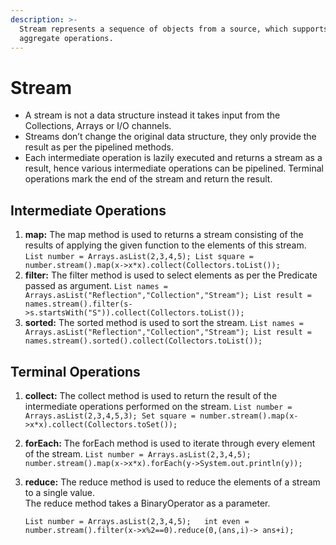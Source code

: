 ```yaml
---
description: >-
  Stream represents a sequence of objects from a source, which supports
  aggregate operations.
---
```


# Stream

* A stream is not a data structure instead it takes input from the Collections, Arrays or I/O channels.
* Streams don’t change the original data structure, they only provide the result as per the pipelined methods.
* Each intermediate operation is lazily executed and returns a stream as a result, hence various intermediate operations can be pipelined. Terminal operations mark the end of the stream and return the result.

##  **Intermediate Operations**

1. **map:** The map method is used to returns a stream consisting of the results of applying the given function to the elements of this stream. `List number = Arrays.asList(2,3,4,5); List square = number.stream().map(x->x*x).collect(Collectors.toList());`
2. **filter:** The filter method is used to select elements as per the Predicate passed as argument. `List names = Arrays.asList("Reflection","Collection","Stream"); List result = names.stream().filter(s->s.startsWith("S")).collect(Collectors.toList());`
3. **sorted:** The sorted method is used to sort the stream. `List names = Arrays.asList("Reflection","Collection","Stream"); List result = names.stream().sorted().collect(Collectors.toList());`

##  **Terminal Operations**

1. **collect:** The collect method is used to return the result of the intermediate operations performed on the stream. `List number = Arrays.asList(2,3,4,5,3); Set square = number.stream().map(x->x*x).collect(Collectors.toSet());`
2. **forEach:** The forEach method is used to iterate through every element of the stream. `List number = Arrays.asList(2,3,4,5); number.stream().map(x->x*x).forEach(y->System.out.println(y));`
3. **reduce:** The reduce method is used to reduce the elements of a stream to a single value.  
   The reduce method takes a BinaryOperator as a parameter.

   `List number = Arrays.asList(2,3,4,5);  
   int even = number.stream().filter(x->x%2==0).reduce(0,(ans,i)-> ans+i);`

